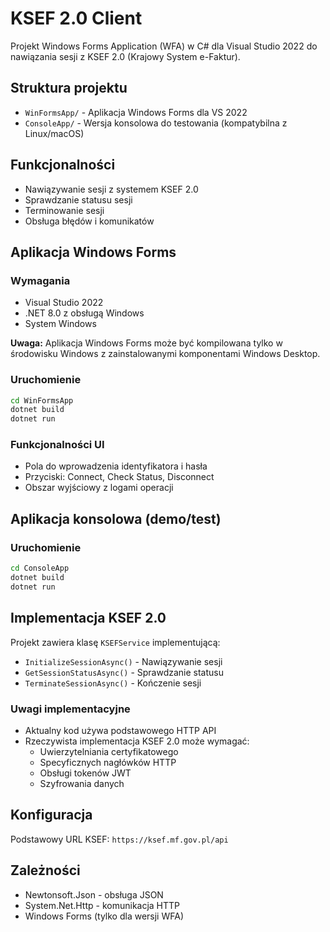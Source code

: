 # KSEF 2.0 Client

Projekt Windows Forms Application (WFA) w C# dla Visual Studio 2022 do nawiązania sesji z KSEF 2.0 (Krajowy System e-Faktur).

## Struktura projektu

- `WinFormsApp/` - Aplikacja Windows Forms dla VS 2022
- `ConsoleApp/` - Wersja konsolowa do testowania (kompatybilna z Linux/macOS)

## Funkcjonalności

- Nawiązywanie sesji z systemem KSEF 2.0
- Sprawdzanie statusu sesji  
- Terminowanie sesji
- Obsługa błędów i komunikatów

## Aplikacja Windows Forms

### Wymagania
- Visual Studio 2022
- .NET 8.0 z obsługą Windows
- System Windows

**Uwaga:** Aplikacja Windows Forms może być kompilowana tylko w środowisku Windows z zainstalowanymi komponentami Windows Desktop.

### Uruchomienie
```bash
cd WinFormsApp
dotnet build
dotnet run
```

### Funkcjonalności UI
- Pola do wprowadzenia identyfikatora i hasła
- Przyciski: Connect, Check Status, Disconnect
- Obszar wyjściowy z logami operacji

## Aplikacja konsolowa (demo/test)

### Uruchomienie
```bash
cd ConsoleApp  
dotnet build
dotnet run
```

## Implementacja KSEF 2.0

Projekt zawiera klasę `KSEFService` implementującą:

- `InitializeSessionAsync()` - Nawiązywanie sesji
- `GetSessionStatusAsync()` - Sprawdzanie statusu  
- `TerminateSessionAsync()` - Kończenie sesji

### Uwagi implementacyjne

- Aktualny kod używa podstawowego HTTP API
- Rzeczywista implementacja KSEF 2.0 może wymagać:
  - Uwierzytelniania certyfikatowego
  - Specyficznych nagłówków HTTP
  - Obsługi tokenów JWT
  - Szyfrowania danych

## Konfiguracja

Podstawowy URL KSEF: `https://ksef.mf.gov.pl/api`

## Zależności

- Newtonsoft.Json - obsługa JSON
- System.Net.Http - komunikacja HTTP
- Windows Forms (tylko dla wersji WFA)